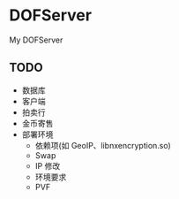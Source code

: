 # DOFServer
My DOFServer

## TODO
* 数据库
* 客户端
* 拍卖行
* 金币寄售
* 部署环境
    * 依赖项(如 GeoIP、libnxencryption.so)
    * Swap
    * IP 修改
    * 环境要求
    * PVF
